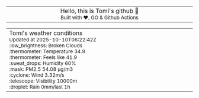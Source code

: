 
<div align="center">
<table>
<tbody>
<td align="center">
<img width="2000" height="0"><br>
Hello, this is Tomi's github 👋<br>
<sup>Built with ❤️, GO & Github Actions</sup><br>
<img width="2000" height="0">
</td>
</tbody>
</table>
</div>
<table>
<tbody>
<td align="left">
<img width="2000" height="0"><br>
Tomi's weather conditions<br>
<sup>Updated at 2025-10-10T06:22:42Z</sup><br>
<sup>:low_brightness: Broken Clouds</sup><br>
<sup>:thermometer: Temperature 34.9 </sup><br>
<sup>:thermometer: Feels like 41.9</sup><br>
<sup>:sweat_drops: Humidity 60%</sup><br>
<sup>:mask: PM2.5 54.08 μg/m3</sup><br>
<sup>:cyclone: Wind 3.32m/s </sup><br>
<sup>:telescope: Visibility 10000m </sup><br>
<sup>:droplet: Rain 0mm/last 1h </sup><br>
<img width="2000" height="0">
</td>
<td align="left">
<img width="2000" height="0"><br>
<br>
<img width="2000" height="0">
</td>
</tbody>
</table>
</div>
    